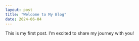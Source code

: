 ```yaml
---
layout: post
title: "Welcome to My Blog"
date: 2024-06-04
---
```


This is my first post. I’m excited to share my journey with you!
